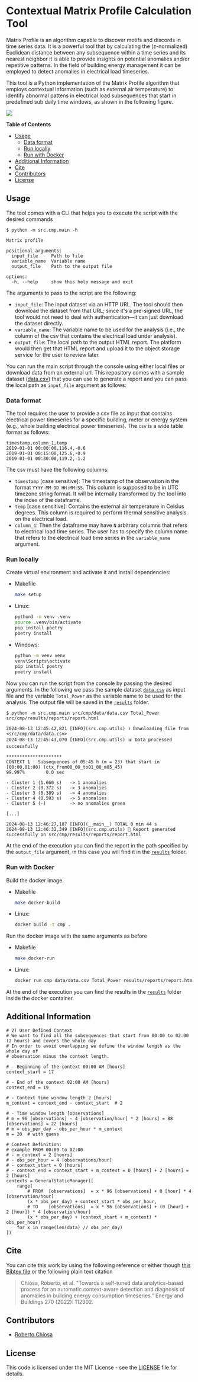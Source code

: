 # Contextual Matrix Profile Calculation Tool

Matrix Profile is an algorithm capable to discover motifs and discords in time series data. It is a powerful tool that
by calculating the (z-normalized) Euclidean distance between any subsequence within a time series and its nearest
neighbor it is able to provide insights on potential anomalies and/or repetitive patterns. In the field of building
energy management it can be employed to detect anomalies in electrical load timeseries.

This tool is a Python implementation of the Matrix Profile algorithm that employs contextual information (such as
external air temperature) to identify abnormal pattens in electrical load subsequences that start in predefined sub
daily time windows, as shown in the following figure.

![](./docs/example.png)

**Table of Contents**

* [Usage](#usage)
    * [Data format](#data-format)
    * [Run locally](#run-locally)
    * [Run with Docker](#run-with-docker)
* [Additional Information](#additional-information)
* [Cite](#cite)
* [Contributors](#contributors)
* [License](#license)

## Usage

The tool comes with a CLI that helps you to execute the script with the desired commands

```console 
$ python -m src.cmp.main -h

Matrix profile

positional arguments:
  input_file     Path to file
  variable_name  Variable name
  output_file    Path to the output file

options:
  -h, --help     show this help message and exit
```

The arguments to pass to the script are the following:

* `input_file`: The input dataset via an HTTP URL. The tool should then download the dataset from that URL; since it's a
  pre-signed URL, the tool would not need to deal with authentication—it can just download the dataset directly.
* `variable_name`: The variable name to be used for the analysis (i.e., the column of the csv that contains the
  electrical load under analysis).
* `output_file`: The local path to the output HTML report. The platform would then get that HTML report and upload it to
  the object
  storage service for the user to review later.

You can run the main script through the console using either local files or download data from an external url. This
repository comes with a sample dataset ([data.csv](.src/cmp/data/data.csv)) that you can use to generate a report and
you can pass the local path
as `input_file` argument as follows:

### Data format

The tool requires the user to provide a csv file as input that contains electrical power timeseries for a specific
building, meter or energy system (e.g., whole building electrical power timeseries). The `csv` is a wide table format as
follows:

```csv
timestamp,column_1,temp
2019-01-01 00:00:00,116.4,-0.6
2019-01-01 00:15:00,125.6,-0.9
2019-01-01 00:30:00,119.2,-1.2
```

The csv must have the following columns:

- `timestamp` [case sensitive]: The timestamp of the observation in the format `YYYY-MM-DD HH:MM:SS`. This column is
  supposed to be in
  UTC timezone string format. It will be internally transformed by the tool into the index of the dataframe.
- `temp` [case sensitive]: Contains the external air temperature in Celsius degrees. This column is required to perform
  thermal sensitive
  analysis on the electrical load.
- `column_1`: Then the dataframe may have `N` arbitrary columns that refers to electrical load time series. The user has
  to specify the column name that refers to the electrical load time series in the `variable_name` argument.

### Run locally

Create virtual environment and activate it and install dependencies:

- Makefile
  ```bash
  make setup
  ```

- Linux:
  ```bash
  python3 -m venv .venv
  source .venv/bin/activate
  pip install poetry
  poetry install
  ```
- Windows:
  ```bash
  python -m venv venv
  venv\Scripts\activate
  pip install poetry
  poetry install
  ```

Now you can run the script from the console by passing the desired arguments. In the following we pass the sample
dataset [`data.csv`](src/cmp/data/data.csv) as input file and the variable `Total_Power` as the variable name to be used
for the analysis. The output file will be saved in the [`results`](src/cmp/results) folder.

```console
$ python -m src.cmp.main src/cmp/data/data.csv Total_Power src/cmp/results/reports/report.html

2024-08-13 12:45:42,821 [INFO](src.cmp.utils) ⬇️ Downloading file from <src/cmp/data/data.csv>
2024-08-13 12:45:43,070 [INFO](src.cmp.utils) 📊 Data processed successfully

*********************
CONTEXT 1 : Subsequences of 05:45 h (m = 23) that start in [00:00,01:00) (ctx_from00_00_to01_00_m05_45)
99.997%        0.0 sec

- Cluster 1 (1.660 s)   -> 1 anomalies
- Cluster 2 (0.372 s)   -> 3 anomalies
- Cluster 3 (0.389 s)   -> 4 anomalies
- Cluster 4 (0.593 s)   -> 5 anomalies
- Cluster 5 (-)         -> no anomalies green

[...]

2024-08-13 12:46:27,187 [INFO](__main__) TOTAL 0 min 44 s
2024-08-13 12:46:32,349 [INFO](src.cmp.utils) 🎉 Report generated successfully on src/cmp/results/reports/report.html

```

At the end of the execution you can find the report in the path specified by the `output_file` argument, in this case
you will find it in the [`results`](src/cmp/results) folder.

### Run with Docker

Build the docker image.

- Makefile
  ```bash
  make docker-build
  ```
- Linux:
  ```bash
  docker build -t cmp .
  ```

Run the docker image with the same arguments as before

- Makefile
  ```bash
  make docker-run
  ```
- Linux:
  ```bash
  docker run cmp data/data.csv Total_Power results/reports/report.html
  ```

At the end of the execution you can find the results in the [`results`](src/cmp/results) folder inside the docker
container.

## Additional Information

```
# 2) User Defined Context
# We want to find all the subsequences that start from 00:00 to 02:00 (2 hours) and covers the whole day
# In order to avoid overlapping we define the window length as the whole day of
# observation minus the context length.

# - Beginning of the context 00:00 AM [hours]
context_start = 17

# - End of the context 02:00 AM [hours]
context_end = 19

# - Context time window length 2 [hours]
m_context = context_end - context_start  # 2

# - Time window length [observations]
# m = 96 [observations] - 4 [observation/hour] * 2 [hours] = 88 [observations] = 22 [hours]
# m = obs_per_day - obs_per_hour * m_context
m = 20  # with guess

# Context Definition:
# example FROM 00:00 to 02:00
# - m_context = 2 [hours]
# - obs_per_hour = 4 [observations/hour]
# - context_start = 0 [hours]
# - context_end = context_start + m_context = 0 [hours] + 2 [hours] = 2 [hours]
contexts = GeneralStaticManager([
    range(
        # FROM  [observations]  = x * 96 [observations] + 0 [hour] * 4 [observation/hour]
        (x * obs_per_day) + context_start * obs_per_hour,
        # TO    [observations]  = x * 96 [observations] + (0 [hour] + 2 [hour]) * 4 [observation/hour]
        (x * obs_per_day) + (context_start + m_context) * obs_per_hour)
    for x in range(len(data) // obs_per_day)
])
```

## Cite

You can cite this work by using the following reference or either though [this Bibtex file](./docs/ref.bib) or the
following plain text citation

> Chiosa, Roberto, et al. "Towards a self-tuned data analytics-based process for an automatic context-aware detection
> and
> diagnosis of anomalies in building energy consumption timeseries." Energy and Buildings 270 (2022): 112302.

## Contributors

- [Roberto Chiosa](https://github.com/RobertoChiosa)

## License

This code is licensed under the MIT License - see the [LICENSE](LICENSE.md) file for details.
